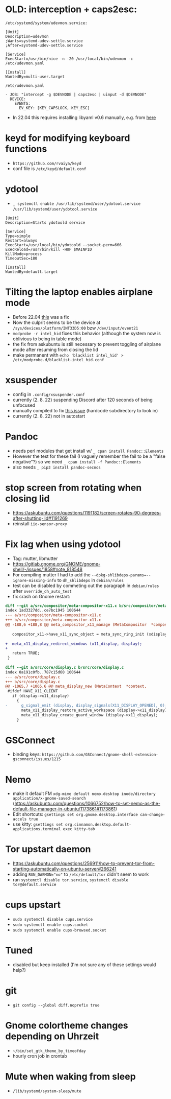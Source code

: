 # OLD: interception + caps2esc:
`/etc/systemd/system/udevmon.service:`
```
[Unit]
Description=udevmon
;Wants=systemd-udev-settle.service
;After=systemd-udev-settle.service

[Service]
ExecStart=/usr/bin/nice -n -20 /usr/local/bin/udevmon -c /etc/udevmon.yaml

[Install]
WantedBy=multi-user.target
```

`/etc/udevmon.yaml`
```
- JOB: "intercept -g $DEVNODE | caps2esc | uinput -d $DEVNODE"
  DEVICE:
    EVENTS:
      EV_KEY: [KEY_CAPSLOCK, KEY_ESC]
```

- In 22.04 this requires installing libyaml v0.6 manually, e.g. from [here](http://ftp.de.debian.org/debian/pool/main/y/yaml-cpp/libyaml-cpp0.6_0.6.3-9_amd64.deb)

# keyd for modifying keyboard functions
- `https://github.com/rvaiya/keyd`
- conf file is `/etc/keyd/default.conf`
 

# ydotool
- `_ systemctl enable /usr/lib/systemd/user/ydotool.service`
`/usr/lib/systemd/user/ydotool.service`
```
[Unit]
Description=Starts ydotoold service

[Service]
Type=simple
Restart=always
ExecStart=/usr/local/bin/ydotoold --socket-perm=666
ExecReload=/usr/bin/kill -HUP $MAINPID
KillMode=process
TimeoutSec=180

[Install]
WantedBy=default.target
```


# Tilting the laptop enables airplane mode
- Before 22.04 [this](https://askubuntu.com/questions/965595/why-does-airplane-mode-keep-toggling-on-my-hp-laptop-in-ubuntu-18-04/965596#965596) was a fix
- Now the culprit seems to be the device at `/sys/devices/platform/INT33D5:00` bzw `/dev/input/event21`
- `modprobe -r intel_hid` fixes this behavior (although the system now is oblivious to being in table mode)
- the fix from askubuntu is still necessary to prevent toggling of airplane mode after resuming from closing the lid
- make permanent with `echo 'blacklist intel_hid' > /etc/modprobe.d/blacklist-intel_hid.conf`

# xsuspender
- config in `.config/xsuspender.conf`
- currently (2. 8. 22) suspending Discord after 120 seconds of being unfocused
- manually compiled to fix [this issue](https://github.com/kernc/xsuspender/issues/38) (hardcode subdirectory to look in)
- currently (2. 8. 22) not in autostart

# Pandoc
- needs perl modules that get install w/ `_ cpan install Pandoc::Elements`
- However the test for these fail (I vaguely remember the fail to be a "false negative"?) so we need `_ cpan install -f Pandoc::Elements`
- also needs `_ pip3 install pandoc-secnos`

# stop screen from rotating when closing lid
- https://askubuntu.com/questions/1191182/screen-rotates-90-degrees-after-shutting-lid#1191269
- reinstall `iio-sensor-proxy`

# Fix lag when using ydotool
- Tag: mutter, libmutter
- https://gitlab.gnome.org/GNOME/gnome-shell/-/issues/1858#note_818548
- For compiling mutter I had to add the `--dpkg-shlibdeps-params=--ignore-missing-info` to `dh_shlibdeps` in `debian/rules`
- test can be disabled by commeting out the paragraph in `debian/rules` after `override_dh_auto_test`
- fix crash on Gnome restart:
```diff
diff --git a/src/compositor/meta-compositor-x11.c b/src/compositor/meta-compositor-x11.c
index 1ad3327dd..ce7bc1945 100644
--- a/src/compositor/meta-compositor-x11.c
+++ b/src/compositor/meta-compositor-x11.c
@@ -188,6 +188,8 @@ meta_compositor_x11_manage (MetaCompositor  *compositor,
 
   compositor_x11->have_x11_sync_object = meta_sync_ring_init (xdisplay);
 
+  meta_x11_display_redirect_windows (x11_display, display);
+
   return TRUE;
 }
 
diff --git a/src/core/display.c b/src/core/display.c
index 0a191c0fb..787c15d60 100644
--- a/src/core/display.c
+++ b/src/core/display.c
@@ -1065,7 +1065,6 @@ meta_display_new (MetaContext  *context,
 #ifdef HAVE_X11_CLIENT
   if (display->x11_display)
     {
-      g_signal_emit (display, display_signals[X11_DISPLAY_OPENED], 0);
       meta_x11_display_restore_active_workspace (display->x11_display);
       meta_x11_display_create_guard_window (display->x11_display);
     }
```

# GSConnect
- binding keys: `https://github.com/GSConnect/gnome-shell-extension-gsconnect/issues/1215`

# Nemo
- make it default FM `xdg-mime default nemo.desktop inode/directory application/x-gnome-saved-search` (https://askubuntu.com/questions/1066752/how-to-set-nemo-as-the-default-file-manager-in-ubuntu/1173861#1173861)
- Edit shortcuts: `gsettings set org.gnome.desktop.interface can-change-accels true`
- use kitty: `gsettings set org.cinnamon.desktop.default-applications.terminal exec kitty-tab`

# Tor upstart daemon
- https://askubuntu.com/questions/256911/how-to-prevent-tor-from-starting-automatically-on-ubuntu-server#266241
- adding `RUN_DAEMON="no"` to `/etc/default/tor` didn't seem to work
-  ran `systemctl disable tor.service`, `systemctl disable tor@default.service`

# cups upstart
- `sudo systemctl disable cups.service`
- `sudo systemctl enable cups.socket`
- `sudo systemctl enable cups-browsed.socket`

# Tuned
- disabled but keep installed (I'm not sure any of these settings would help?)

# git
- `git config --global diff.noprefix true`

# Gnome colortheme changes depending on Uhrzeit
- `~/bin/set_gtk_theme_by_timeofday`
- hourly cron job in crontab

# Mute when waking from sleep
- `/lib/systemd/system-sleep/mute`
